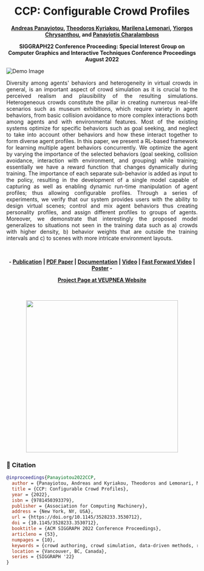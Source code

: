 <div align="center">
<h1>CCP: Configurable Crowd Profiles</h1>
<strong><a href="https://www.apanayiotou.com/" target="_blank">Andreas Panayiotou</a>, <a href="https://www.theodoroskyriakou.com" target="_blank">Theodoros Kyriakou</a>, <a href="https://marilenalemonari.github.io/" target="_blank">Marilena Lemonari</a>, <a href="http://www.cs.ucy.ac.cy/~yiorgos/" target="_blank">Yiorgos
Chrysanthou</a>, and <a href="https://totis77.github.io/" target="_blank">Panayiotis Charalambous</a>

SIGGRAPH22 Conference Proceeding: Special Interest Group on Computer Graphics and Interactive Techniques Conference Proceedings</br>
August 2022</strong>
</div>

![Demo Image](https://github.com/veupnea/CCP/blob/main/Images/demo.png)

<p align="justify">
Diversity among agents' behaviors and heterogeneity in virtual crowds in general, is an important aspect of crowd simulation as it is crucial to the perceived realism and plausibility of the resulting simulations. Heterogeneous crowds constitute the pillar in creating numerous real-life scenarios such as museum exhibitions, which require variety in agent behaviors, from basic collision avoidance to more complex interactions both among agents and with environmental features. Most of the existing systems optimize for specific behaviors such as goal seeking, and neglect to take into account other behaviors and how these interact together to form diverse agent profiles. In this paper, we present a RL-based framework for learning multiple agent behaviors concurrently. We optimize the agent by varying the importance of the selected behaviors (goal seeking, collision avoidance, interaction with environment, and grouping) while training; essentially we have a reward function that changes dynamically during training. The importance of each separate sub-behavior is added as input to the policy, resulting in the development of a single model capable of capturing as well as enabling dynamic run-time manipulation of agent profiles; thus allowing configurable profiles. Through a series of experiments, we verify that our system provides users with the ability to design virtual scenes; control and mix agent behaviors thus creating personality profiles, and assign different profiles to groups of agents. Moreover, we demonstrate that interestingly the proposed model generalizes to situations not seen in the training data such as a) crowds with higher density, b) behavior weights that are outside the training intervals and c) to scenes with more intricate environment layouts.
</p>

<br>

<p align="center"><strong>
	- <a href="https://dl.acm.org/doi/10.1145/3528233.3530712" target="_blank">Publication</a>  | <a href="https://github.com/veupnea/CCP/blob/main/PDF%20Files/CCP_Configurable_Crowd_Profiles.pdf" target="_blank">PDF Paper</a> | <a href="https://github.com/veupnea/CCP/blob/main/PDF%20Files/Documentation.pdf" target="_blank">Documentation</a> | <a href="https://www.youtube.com/watch?v=k5SAOnisBas" target="_blank">Video</a> | <a href="https://www.youtube.com/watch?v=VkHZQYRP0w4" target="_blank">Fast Forward Video</a> | <a href="https://github.com/veupnea/CCP/blob/main/PDF%20Files/CCP-Poster.pdf" target="_blank">Poster</a> -
</strong>
</p>

<p align="center"><strong>
 <a href="https://veupnea.github.io/publication_pages/siggraph22-ccp.html" target="_blank">Project Page at VEUPNEA Website
</strong></p>

<br>

<p align="center" dir="auto">
	<a href="https://www.youtube.com/watch?v=k5SAOnisBas" rel="nofollow">
		<img align="center" width="400px" src="https://github.com/veupnea/CCP/blob/main/Images/youtube_image.png"/>
	</a>
</p>

### 📖 Citation
```bibtex
@inproceedings{Panayiotou2022CCP,
  author = {Panayiotou, Andreas and Kyriakou, Theodoros and Lemonari, Marilena and Chrysanthou, Yiorgos and Charalambous, Panayiotis},
  title = {CCP: Configurable Crowd Profiles},
  year = {2022},
  isbn = {9781450393379},
  publisher = {Association for Computing Machinery},
  address = {New York, NY, USA},
  url = {https://doi.org/10.1145/3528233.3530712},
  doi = {10.1145/3528233.3530712},
  booktitle = {ACM SIGGRAPH 2022 Conference Proceedings},
  articleno = {53},
  numpages = {10},
  keywords = {crowd authoring, crowd simulation, data-driven methods, reinforcement learning., user control},
  location = {Vancouver, BC, Canada},
  series = {SIGGRAPH '22}
}

```







